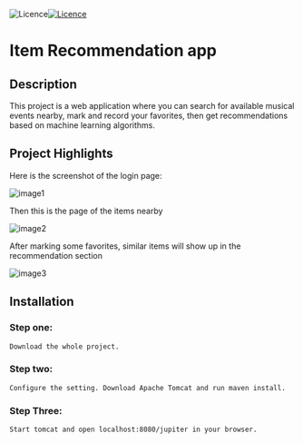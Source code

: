 ![Licence](https://img.shields.io/badge/Language-Java+Javascript-brightgreen)[![Licence](https://img.shields.io/badge/license-GPL--3.0-blue.svg)](https://github.com/XinzeWang/Intersection-Analysis/raw/master/LICENSE) 

# Item Recommendation app


## Description
This project is a web application where you can search for available musical events nearby, mark and record your favorites, then get recommendations based on machine learning algorithms.


## Project Highlights
Here is the screenshot of the login page:

 ![image1](https://github.com/glorianachen/job-recommendation-app/blob/master/readmeFile/Screen%20Shot%202020-09-09%20at%2011.43.48.png)
 
 Then this is the page of the items nearby
 
 ![image2](https://github.com/glorianachen/job-recommendation-app/blob/master/readmeFile/Screen%20Shot%202020-09-09%20at%2011.32.45.png)
 
 After marking some favorites, similar items will show up in the recommendation section
 
 ![image3](https://github.com/glorianachen/job-recommendation-app/blob/master/readmeFile/Screen%20Shot%202020-09-09%20at%2011.44.15.png)

## Installation
### Step one:
    Download the whole project.

### Step two:
    Configure the setting. Download Apache Tomcat and run maven install.

### Step Three:
    Start tomcat and open localhost:8080/jupiter in your browser.

